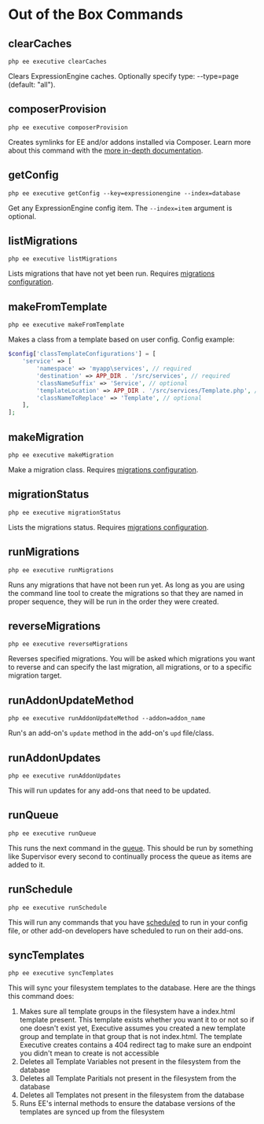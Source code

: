 # Out of the Box Commands

## clearCaches

`php ee executive clearCaches`

Clears ExpressionEngine caches.  Optionally specify type: --type=page (default: "all").

## composerProvision

`php ee executive composerProvision`

Creates symlinks for EE and/or addons installed via Composer. Learn more about this command with the [more in-depth documentation](composer-provisioning.md).

## getConfig

`php ee executive getConfig --key=expressionengine --index=database`

Get any ExpressionEngine config item. The `--index=item` argument is optional.

## listMigrations

`php ee executive listMigrations`

Lists migrations that have not yet been run. Requires [migrations configuration](migrations.md).

## makeFromTemplate

`php ee executive makeFromTemplate`

Makes a class from a template based on user config. Config example:

```php
$config['classTemplateConfigurations'] = [
    'service' => [
        'namespace' => 'myapp\services', // required
        'destination' => APP_DIR . '/src/services', // required
        'classNameSuffix' => 'Service', // optional
        'templateLocation' => APP_DIR . '/src/services/Template.php', // optional, defaults to Executive's sample template
        'classNameToReplace' => 'Template', // optional
    ],
];
```

## makeMigration

`php ee executive makeMigration`

Make a migration class. Requires [migrations configuration](migrations.md).

## migrationStatus

`php ee executive migrationStatus`

Lists the migrations status. Requires [migrations configuration](migrations.md).

## runMigrations

`php ee executive runMigrations`

Runs any migrations that have not been run yet. As long as you are using the command line tool to create the migrations so that they are named in proper sequence, they will be run in the order they were created.

## reverseMigrations

`php ee executive reverseMigrations`

Reverses specified migrations. You will be asked which migrations you want to reverse and can specify the last migration, all migrations, or to a specific migration target.

## runAddonUpdateMethod

`php ee executive runAddonUpdateMethod --addon=addon_name`

Run's an add-on's `update` method in the add-on's `upd` file/class.

## runAddonUpdates

`php ee executive runAddonUpdates`

This will run updates for any add-ons that need to be updated.

## runQueue

`php ee executive runQueue`

This runs the next command in the [queue](queue.md). This should be run by something like Supervisor every second to continually process the queue as items are added to it.

## runSchedule

`php ee executive runSchedule`

This will run any commands that you have [scheduled](schedule.md) to run in your config file, or other add-on developers have scheduled to run on their add-ons.

## syncTemplates

`php ee executive syncTemplates`

This will sync your filesystem templates to the database. Here are the things this command does:

1. Makes sure all template groups in the filesystem have a index.html template present. This template exists whether you want it to or not so if one doesn't exist yet, Executive assumes you created a new template group and template in that group that is not index.html. The template Executive creates contains a 404 redirect tag to make sure an endpoint you didn't mean to create is not accessible
2. Deletes all Template Variables not present in the filesystem from the database
3. Deletes all Template Paritials not present in the filesystem from the database
4. Deletes all Templates not present in the filesystem from the database
5. Runs EE's internal methods to ensure the database versions of the templates are synced up from the filesystem
